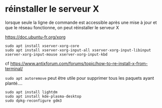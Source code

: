 # réinstaller le serveur X

lorsque seule la ligne de commande est accessible après une mise à jour et que le réseau fonctionne, on peut réinstaller le serveur X

https://doc.ubuntu-fr.org/xorg

```
sudo apt install xserver-xorg-core
sudo apt install xserver-xorg-input-all xserver-xorg-input-libinput xserver-xorg-input-mouse xserver-xorg-input-kbd
```
cf https://www.antixforum.com/forums/topic/how-to-re-install-x-from-terminal/

`sudo apt autoremove` peut être utile pour supprimer tous les paquets ayant planté....

```
sudo apt install lightdm
sudo apt install kde-plasma-desktop
sudo dpkg-reconfigure gdm3
```
